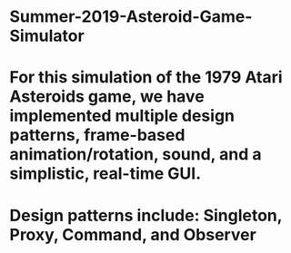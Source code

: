 # Summer-2019-Asteroid-Game-Simulator

# For this simulation of the 1979 Atari Asteroids game, we have implemented multiple design patterns, frame-based animation/rotation, sound, and a simplistic, real-time GUI.

# Design patterns include: Singleton, Proxy, Command, and Observer
